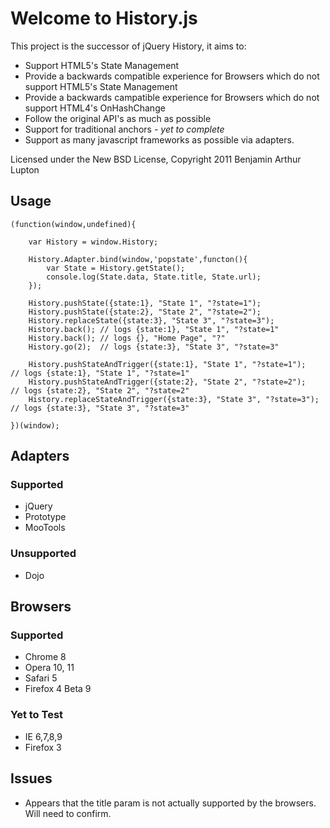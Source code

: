 Welcome to History.js
==================

This project is the successor of jQuery History, it aims to:

- Support HTML5's State Management
- Provide a backwards compatible experience for Browsers which do not support HTML5's State Management
- Provide a backwards campatible experience for Browsers which do not support HTML4's OnHashChange
- Follow the original API's as much as possible
- Support for traditional anchors *- yet to complete*
- Support as many javascript frameworks as possible via adapters.

Licensed under the New BSD License, Copyright 2011 Benjamin Arthur Lupton

## Usage

	(function(window,undefined){

		var History = window.History;

		History.Adapter.bind(window,'popstate',functon(){
			var State = History.getState();
			console.log(State.data, State.title, State.url);
		});

		History.pushState({state:1}, "State 1", "?state=1");
		History.pushState({state:2}, "State 2", "?state=2");
		History.replaceState({state:3}, "State 3", "?state=3");
		History.back(); // logs {state:1}, "State 1", "?state=1"
		History.back(); // logs {}, "Home Page", "?"
		History.go(2);  // logs {state:3}, "State 3", "?state=3"

		History.pushStateAndTrigger({state:1}, "State 1", "?state=1");  		// logs {state:1}, "State 1", "?state=1"
		History.pushStateAndTrigger({state:2}, "State 2", "?state=2");  		// logs {state:2}, "State 2", "?state=2"
		History.replaceStateAndTrigger({state:3}, "State 3", "?state=3");		// logs {state:3}, "State 3", "?state=3"

	})(window);

## Adapters

### Supported

- jQuery
- Prototype
- MooTools

### Unsupported

- Dojo

## Browsers

### Supported

- Chrome 8
- Opera 10, 11
- Safari 5
- Firefox 4 Beta 9

### Yet to Test

- IE 6,7,8,9
- Firefox 3

## Issues

- Appears that the title param is not actually supported by the browsers. Will need to confirm.
